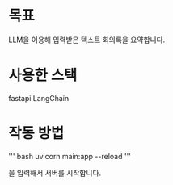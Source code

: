 # 목표

LLM을 이용해 입력받은 텍스트 회의록을 요약합니다.

# 사용한 스택

fastapi
LangChain

# 작동 방법

''' bash
uvicorn main:app --reload
'''

을 입력해서 서버를 시작합니다.
